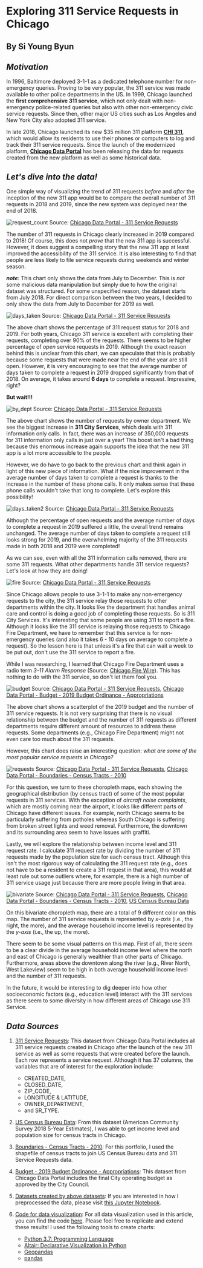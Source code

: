 # Exploring 311 Service Requests in Chicago
## By Si Young Byun

## *Motivation*

In 1996, Baltimore deployed 3-1-1 as a dedicated telephone number for
non-emergency queries. Proving to be very popular, the 311 service was made
available to other police departments in the US. In 1999, Chicago launched the
__first comprehensive 311 service__, which not only dealt with non-emergency
police-related queries but also with other non-emergency civic service requests.
Since then, other major US cities such as Los Angeles and New York City also
adopted 311 service.

In late 2018, Chicago launched its new $35 million 311 platform [__CHI 311__](
https://311.chicago.gov/s/?language=en_US), which would allow its residents to
use their phones or computers to log and track their 311 service requests. Since
the launch of the modernized platform, [__Chicago Data Portal__](
https://data.cityofchicago.org/Service-Requests/311-Service-Requests/v6vf-nfxy) 
has been releasing the data for requests created from the new platform as well
as some historical data. 

## *Let's dive into the data!*

One simple way of visualizing the trend of 311 requests *before* and *after* the
inception of the new 311 app would be to compare the overall number of 311 
requests in 2018 and 2019, since the new system was deployed near the end of 
2018.

![request_count](images/request_number_viz.png)
Source: [Chicago Data Portal - 311 Service Requests](https://data.cityofchicago.org/Service-Requests/311-Service-Requests/v6vf-nfxy)
 
The number of 311 requests in Chicago clearly increased in 2019 compared to 
2018! Of course, this does not *prove* that the new 311 app is successful. 
However, it does suggest a compelling story that the new 311 app at least 
improved the accessibility of the 311 service. It is also interesting to find 
that people are less likely to file service requests during weekends and winter 
season.

__*note*__: This chart only shows the data from July to December. This is *not* 
some malicious data manipulation but simply due to how the original dataset was 
structured. For some unspecified reason, the dataset starts from July 2018. For 
direct comparison between the two years, I decided to only show the data from 
July to December for 2019 as well.

![days_taken](images/days_taken_viz.png)
Source: [Chicago Data Portal - 311 Service Requests](https://data.cityofchicago.org/Service-Requests/311-Service-Requests/v6vf-nfxy)

The above chart shows the percentage of 311 request status for 2018 and 2019. 
For both years, Chicago 311 service is excellent with completing their requests, 
completing over 90% of the requests. There seems to be higher percentage of 
*open* service requests in 2019. Although the exact reason behind this is 
unclear from this chart, we can speculate that this is probably because some 
requests that were made near the end of the year are still open. However, it 
is very encouraging to see that the average number of days taken to complete 
a request in 2019 dropped significantly from that of 2018. On average, it takes 
around __6 days__ to complete a request. Impressive, right?

__But wait!!!__

![by_dept](images/dept_viz.png)
Source: [Chicago Data Portal - 311 Service Requests](https://data.cityofchicago.org/Service-Requests/311-Service-Requests/v6vf-nfxy)

The above chart shows the number of requests by owner department. We see the
biggest increase in __311 City Services__, which deals with 311 information only
calls. In fact, there was an increase of 350,000 requests for 311 information
only calls in just over a year! This boost isn't a bad thing because this enormous
increase again supports the idea that the new 311 app is a lot more accessible to
the people. 

However, we do have to go back to the previous chart and think again in light of
this new piece of information. What if the nice improvement in the average number of days
taken to complete a request is thanks to the increase in the number of these phone calls.
It only makes sense that these phone calls wouldn't take that long to complete.
Let's explore this possibility!

![days_taken2](images/days_taken2_viz.png)
Source: [Chicago Data Portal - 311 Service Requests](https://data.cityofchicago.org/Service-Requests/311-Service-Requests/v6vf-nfxy)

Although the percentage of open requests and the average number of days to
complete a request in 2019 suffered a little, the overall trend remains unchanged.
The average number of days taken to complete a request still looks strong for 2019,
and the overwhelming majority of the 311 requests made in both 2018 and 2019 were
completed!

As we can see, even with all the 311 information calls removed, there are some 311
requests. What other departments handle 311 service requests? Let's look at how
they are doing!

![fire](images/fire.png)
Source: [Chicago Data Portal - 311 Service Requests](https://data.cityofchicago.org/Service-Requests/311-Service-Requests/v6vf-nfxy)

Since Chicago allows people to use 3-1-1 to make any non-emergency requests to
the city, the 311 service relay those requests to other departments within the city.
It looks like the department that handles animal care and control is doing a good
job of completing those requests. So is 311 City Services.
It's interesting that some people are using 311 to report a fire. Although it looks
like the 311 service is relaying those requests to Chicago Fire Department, we have to
remember that this service is for non-emergency queries (and also it takes 6 - 
10 days on average to complete a request). So the lesson here is that unless it's a fire
that can wait a week to be put out, don't use the 311 service to report a fire.

While I was researching, I learned that Chicago Fire Department uses a radio term *3-11
Alarm Response* (Source: [Chicago Fire Wire](http://www.chicagofirewire.com/chicago-fire-resources/chicago-fire-department-radio-terms-lingo/)). 
This has nothing to do with the 311 service, so don't let them fool you.

![budget](images/dept_funding_viz.png)
Source: [Chicago Data Portal - 311 Service Requests](https://data.cityofchicago.org/Service-Requests/311-Service-Requests/v6vf-nfxy), [Chicago Data Portal - Budget - 2019 Budget Ordinance - Appropriations](https://data.cityofchicago.org/Administration-Finance/Budget-2019-Budget-Ordinance-Appropriations/h9rt-tsn7)

The above chart shows a scatterplot of the 2019 budget and the number of 311 
service requests. It is not very surprising that there is no visual relationship 
between the budget and the number of 311 requests as different departments require
different amount of resources to address these requests. Some departments (e.g., 
Chicago Fire Department) might not even care too much about the 311 requests.

However, this chart does raise an interesting question: *what are some of the most
popular service requests in Chicago?*

![requests](images/repeated_choropleth.png)
Source: [Chicago Data Portal - 311 Service Requests](https://data.cityofchicago.org/Service-Requests/311-Service-Requests/v6vf-nfxy), [Chicago Data Portal - Boundaries - Census Tracts - 2010](https://data.cityofchicago.org/Facilities-Geographic-Boundaries/Boundaries-Census-Tracts-2010/5jrd-6zik)

For this question, we turn to these choropleth maps, each showing the geographical
distribution (by census tract) of some of the most popular requests in 311 services. 
With the exception of *aircraft noise complaints*, which are mostly coming near the 
airport, it looks like different parts of Chicago have different issues. For example, 
north Chicago seems to be particularly suffering from potholes whereas South Chicago 
is suffering from broken street lights and weed removal. Furthermore, the downtown 
and its surrounding area seem to have issues with graffiti.

Lastly, we will explore the relationship between income level and 311 request rate. 
I calculate 311 request rate by dividing the number of 311 requests made by the 
population size for each census tract. Although this isn't the most rigorous way 
of calculating the 311 request rate (e.g., does not have to be a resident to 
create a 311 request in that area), this would at least rule out some outliers 
where, for example, there is a high number of 311 service usage just because 
there are more people living in that area.

![bivariate](images/biv_choro_viz.png)
Source: [Chicago Data Portal - 311 Service Requests](https://data.cityofchicago.org/Service-Requests/311-Service-Requests/v6vf-nfxy), [Chicago Data Portal - Boundaries - Census Tracts - 2010](https://data.cityofchicago.org/Facilities-Geographic-Boundaries/Boundaries-Census-Tracts-2010/5jrd-6zik), [US Census Bureau Data](https://www.census.gov/)

On this bivariate choropleth map, there are a total of 9 different color on this 
map. The number of 311 service requests is represented by *x-axis* (i.e., the 
right, the more), and the average household income level is represented by the 
*y-axis* (i.e., the up, the more).

There seem to be some visual patterns on this map. First of all, there seem to 
be a clear divide in the average household income level where the north and east 
of Chicago is generally wealthier than other parts of Chicago. Furthermore, 
areas above the downtown along the river (e.g., River North, West Lakeview) seem 
to be high in both average household income level and the number of 311 requests. 

In the future, it would be interesting to dig deeper into how other socioeconomic 
factors (e.g., education level) interact with the 311 services as there seem to 
some diversity in how different areas of Chicago use 311 Service.

## *Data Sources*

1. [311 Service Requests](https://data.cityofchicago.org/Service-Requests/311-Service-Requests/v6vf-nfxy): This dataset from Chicago Data Portal includes all 311 service
requests created in Chicago after the launch of the new 311 service as well as
some requests that were created before the launch. Each row represents a service 
request. Although it has 37 columns, the variables that are of interest for the
exploration include:
    - CREATED_DATE,
    - CLOSED_DATE,
    - ZIP_CODE,
    - LONGITUDE & LATITUDE,
    - OWNER_DEPARTMENT,
    - and SR_TYPE. 


2. [US Census Bureau Data](https://www.census.gov/):
From this dataset (American Community Survey 2018 5-Year Estimates),
I was able to get income level and population size for census tracts in Chicago.

3. [Boundaries - Census Tracts - 2010](https://data.cityofchicago.org/Facilities-Geographic-Boundaries/Boundaries-Census-Tracts-2010/5jrd-6zik):
For this portfolio, I used the shapefile of census tracts to join US Census
Bureau data and 311 Service Requests data.

4. [Budget - 2019 Budget Ordinance - Appropriations](https://data.cityofchicago.org/Administration-Finance/Budget-2019-Budget-Ordinance-Appropriations/h9rt-tsn7):
This dataset from Chicago Data Portal includes the final City operating budget as approved by the City Council.

5. [Datasets created by above datasets](https://github.com/siyoungbyun/311-requests-dataviz/tree/master/data): If you are interested in how I preprocessed the data, please visit [this Jupyter Notebook](https://github.com/siyoungbyun/311-requests-dataviz/blob/master/data_preprocessing.ipynb).

6. [Code for data visualization](https://github.com/siyoungbyun/311-requests-dataviz/blob/master/311_service_requests_portfolio.ipynb): For all data visualization used in this article, you can find the code [here](https://github.com/siyoungbyun/311-requests-dataviz/blob/master/311_service_requests_portfolio.ipynb). Please feel free to replicate and extend these results! I used the following tools to create charts:
    - [Python 3.7: Programming Language](https://www.python.org/)
    - [Altair: Declarative Visualization in Python](https://altair-viz.github.io/)
    - [Geopandas](https://geopandas.org/)
    - [pandas](https://pandas.pydata.org/)


